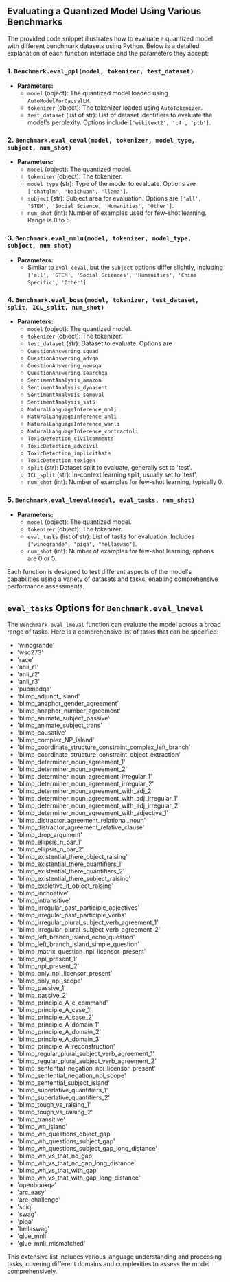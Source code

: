 ## Evaluating a Quantized Model Using Various Benchmarks

The provided code snippet illustrates how to evaluate a quantized model with different benchmark datasets using Python. Below is a detailed explanation of each function interface and the parameters they accept:

### 1. `Benchmark.eval_ppl(model, tokenizer, test_dataset)`
- **Parameters:**
  - `model` (object): The quantized model loaded using `AutoModelForCausalLM`.
  - `tokenizer` (object): The tokenizer loaded using `AutoTokenizer`.
  - `test_dataset` (list of str): List of dataset identifiers to evaluate the model's perplexity. Options include `['wikitext2', 'c4', 'ptb']`.

### 2. `Benchmark.eval_ceval(model, tokenizer, model_type, subject, num_shot)`
- **Parameters:**
  - `model` (object): The quantized model.
  - `tokenizer` (object): The tokenizer.
  - `model_type` (str): Type of the model to evaluate. Options are `['chatglm', 'baichuan', 'llama']`.
  - `subject` (str): Subject area for evaluation. Options are `['all', 'STEM', 'Social Science, 'Humanities', 'Other']`.
  - `num_shot` (int): Number of examples used for few-shot learning. Range is 0 to 5.

### 3. `Benchmark.eval_mmlu(model, tokenizer, model_type, subject, num_shot)`
- **Parameters:**
  - Similar to `eval_ceval`, but the `subject` options differ slightly, including `['all', 'STEM', 'Social Sciences', 'Humanities', 'China Specific', 'Other']`.

### 4. `Benchmark.eval_boss(model, tokenizer, test_dataset, split, ICL_split, num_shot)`
- **Parameters:**
  - `model` (object): The quantized model.
  - `tokenizer` (object): The tokenizer.
  - `test_dataset` (str): Dataset to evaluate. Options are 
  - `QuestionAnswering_squad`
  - `QuestionAnswering_advqa`
  - `QuestionAnswering_newsqa`
  - `QuestionAnswering_searchqa`
  - `SentimentAnalysis_amazon`
  - `SentimentAnalysis_dynasent`
  - `SentimentAnalysis_semeval`
  - `SentimentAnalysis_sst5`
  - `NaturalLanguageInference_mnli`
  - `NaturalLanguageInference_anli`
  - `NaturalLanguageInference_wanli`
  - `NaturalLanguageInference_contractnli`
  - `ToxicDetection_civilcomments`
  - `ToxicDetection_advcivil`
  - `ToxicDetection_implicithate`
  - `ToxicDetection_toxigen`
  - `split` (str): Dataset split to evaluate, generally set to 'test'.
  - `ICL_split` (str): In-context learning split, usually set to 'test'.
  - `num_shot` (int): Number of examples for few-shot learning, typically 0.

### 5. `Benchmark.eval_lmeval(model, eval_tasks, num_shot)`
- **Parameters:**
  - `model` (object): The quantized model.
  - `tokenizer` (object): The tokenizer.
  - `eval_tasks` (list of str): List of tasks for evaluation. Includes `["winogrande", "piqa", "hellaswag"]`.
  - `num_shot` (int): Number of examples for few-shot learning, options are 0 or 5.

Each function is designed to test different aspects of the model's capabilities using a variety of datasets and tasks, enabling comprehensive performance assessments.

## `eval_tasks` Options for `Benchmark.eval_lmeval`

The `Benchmark.eval_lmeval` function can evaluate the model across a broad range of tasks. Here is a comprehensive list of tasks that can be specified:

- 'winogrande'
- 'wsc273'
- 'race'
- 'anli_r1'
- 'anli_r2'
- 'anli_r3'
- 'pubmedqa'
- 'blimp_adjunct_island'
- 'blimp_anaphor_gender_agreement'
- 'blimp_anaphor_number_agreement'
- 'blimp_animate_subject_passive'
- 'blimp_animate_subject_trans'
- 'blimp_causative'
- 'blimp_complex_NP_island'
- 'blimp_coordinate_structure_constraint_complex_left_branch'
- 'blimp_coordinate_structure_constraint_object_extraction'
- 'blimp_determiner_noun_agreement_1'
- 'blimp_determiner_noun_agreement_2'
- 'blimp_determiner_noun_agreement_irregular_1'
- 'blimp_determiner_noun_agreement_irregular_2'
- 'blimp_determiner_noun_agreement_with_adj_2'
- 'blimp_determiner_noun_agreement_with_adj_irregular_1'
- 'blimp_determiner_noun_agreement_with_adj_irregular_2'
- 'blimp_determiner_noun_agreement_with_adjective_1'
- 'blimp_distractor_agreement_relational_noun'
- 'blimp_distractor_agreement_relative_clause'
- 'blimp_drop_argument'
- 'blimp_ellipsis_n_bar_1'
- 'blimp_ellipsis_n_bar_2'
- 'blimp_existential_there_object_raising'
- 'blimp_existential_there_quantifiers_1'
- 'blimp_existential_there_quantifiers_2'
- 'blimp_existential_there_subject_raising'
- 'blimp_expletive_it_object_raising'
- 'blimp_inchoative'
- 'blimp_intransitive'
- 'blimp_irregular_past_participle_adjectives'
- 'blimp_irregular_past_participle_verbs'
- 'blimp_irregular_plural_subject_verb_agreement_1'
- 'blimp_irregular_plural_subject_verb_agreement_2'
- 'blimp_left_branch_island_echo_question'
- 'blimp_left_branch_island_simple_question'
- 'blimp_matrix_question_npi_licensor_present'
- 'blimp_npi_present_1'
- 'blimp_npi_present_2'
- 'blimp_only_npi_licensor_present'
- 'blimp_only_npi_scope'
- 'blimp_passive_1'
- 'blimp_passive_2'
- 'blimp_principle_A_c_command'
- 'blimp_principle_A_case_1'
- 'blimp_principle_A_case_2'
- 'blimp_principle_A_domain_1'
- 'blimp_principle_A_domain_2'
- 'blimp_principle_A_domain_3'
- 'blimp_principle_A_reconstruction'
- 'blimp_regular_plural_subject_verb_agreement_1'
- 'blimp_regular_plural_subject_verb_agreement_2'
- 'blimp_sentential_negation_npi_licensor_present'
- 'blimp_sentential_negation_npi_scope'
- 'blimp_sentential_subject_island'
- 'blimp_superlative_quantifiers_1'
- 'blimp_superlative_quantifiers_2'
- 'blimp_tough_vs_raising_1'
- 'blimp_tough_vs_raising_2'
- 'blimp_transitive'
- 'blimp_wh_island'
- 'blimp_wh_questions_object_gap'
- 'blimp_wh_questions_subject_gap'
- 'blimp_wh_questions_subject_gap_long_distance'
- 'blimp_wh_vs_that_no_gap'
- 'blimp_wh_vs_that_no_gap_long_distance'
- 'blimp_wh_vs_that_with_gap'
- 'blimp_wh_vs_that_with_gap_long_distance'
- 'openbookqa'
- 'arc_easy'
- 'arc_challenge'
- 'sciq'
- 'swag'
- 'piqa'
- 'hellaswag'
- 'glue_mnli'
- 'glue_mnli_mismatched'

This extensive list includes various language understanding and processing tasks, covering different domains and complexities to assess the model comprehensively.
